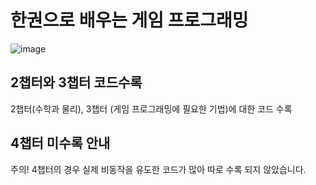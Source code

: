 # 한권으로 배우는 게임 프로그래밍

![image](https://github.com/user-attachments/assets/3f73e112-e511-4547-add4-c019fb30d9b5)

## 2챕터와 3챕터 코드수록
2챕터(수학과 물리), 3챕터 (게임 프로그래밍에 필요한 기법)에 대한 코드 수록

## 4챕터 미수록 안내
주의! 4챕터의 경우 실제 비동작을 유도한 코드가 많아 따로 수록 되지 않았습니다.
